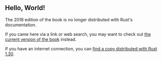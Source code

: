## Hello, World!

The 2018 edition of the book is no longer distributed with Rust's documentation.

If you came here via a link or web search, you may want to check out [the current version of the book](../ch01-02-hello-world.html) instead.

If you have an internet connection, you can [find a copy distributed with Rust 1.30](https://doc.rust-lang.org/1.30.0/book/2018-edition/ch01-02-hello-world.html).